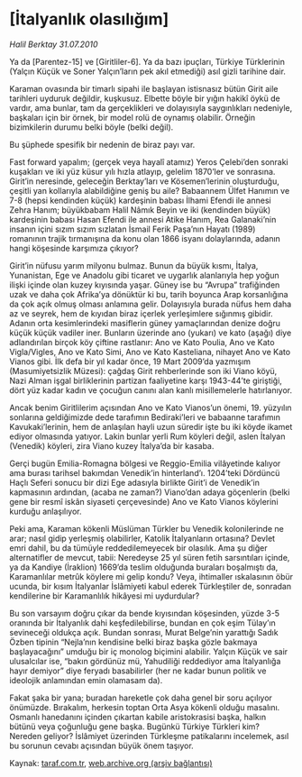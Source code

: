 # [İtalyanlık olasılığım]

*Halil Berktay 31.07.2010*

<div class="yazi"><p>Ya da [Parentez-15] ve [Giritliler-6]. Ya da bazı ipuçları, Türkiye Türklerinin (Yalçın Küçük ve Soner Yalçın’ların pek akıl etmediği) asıl gizli tarihine dair.</p>
<p>Karaman ovasında bir timarlı sipahi ile başlayan istisnasız bütün Girit aile tarihleri uyduruk değildir, kuşkusuz. Elbette böyle bir yığın hakikî öykü de vardır, ama bunlar, tam da gerçeklikleri ve dolayısıyla saygınlıkları nedeniyle, başkaları için bir örnek, bir model rolü de oynamış olabilir. Örneğin bizimkilerin durumu belki böyle (belki değil). </p>
<p>Bu şüphede spesifik bir nedenin de biraz payı var.</p>
<p>Fast forward yapalım; (gerçek veya hayalî atamız) Yeros Çelebi’den sonraki kuşakları ve iki yüz küsur yılı hızla atlayıp, gelelim 1870’ler ve sonrasına. Girit’in neresinde, geleceğin Berktay’ları ve Kösemen’lerinin oluşturduğu, çeşitli yan kollarıyla alabildiğine geniş bu aile? Babaannem Ülfet Hanımın ve 7-8 (hepsi kendinden küçük) kardeşinin babası İlhami Efendi ile annesi Zehra Hanım; büyükbabam Halil Nâmık Beyin ve iki (kendinden büyük) kardeşinin babası Hasan Efendi ile annesi Atike Hanım, Rea Galanaki’nin insanın içini sızım sızım sızlatan İsmail Ferik Paşa’nın Hayatı (1989) romanının trajik tırmanışına da konu olan 1866 isyanı dolaylarında, adanın hangi köşesinde karşımıza çıkıyor?</p>
<p>Girit’in nüfusu yarım milyonu bulmaz. Bunun da büyük kısmı, İtalya, Yunanistan, Ege ve Anadolu gibi ticaret ve uygarlık alanlarıyla hep yoğun ilişki içinde olan kuzey kıyısında yaşar. Güney ise bu “Avrupa” trafiğinden uzak ve daha çok Afrika’ya dönüktür ki bu, tarih boyunca Arap korsanlığına da çok açık olmuş olması anlamına gelir. Dolayısıyla burada nüfus hem daha az ve seyrek, hem de kıyıdan biraz içerlek yerleşimlere sığınmış gibidir. Adanın orta kesimlerindeki masiflerin güney yamaçlarından denize doğru küçük küçük vadiler iner. Bunların üzerinde ano (yukarı) ve kato (aşağı) diye adlandırılan birçok köy çiftine rastlanır: Ano ve Kato Poulia, Ano ve Kato Vigla/Vigles, Ano ve Kato Simi, Ano ve Kato Kasteliana, nihayet Ano ve Kato Vianos gibi. İlk defa bir yıl kadar önce, 19 Mart 2009’da yazmışım (Masumiyetsizlik Müzesi): çağdaş Girit rehberlerinde son iki Viano köyü, Nazi Alman işgal birliklerinin partizan faaliyetine karşı 1943-44’te giriştiği, dört yüz kadar kadın ve çocuğun canını alan kanlı misillemelerle hatırlanıyor.</p>
<p>Ancak benim Giritlilerim açısından Ano ve Kato Vianos’un önemi, 19. yüzyılın sonlarına geldiğimizde dede tarafımın Bediraki’leri ve babaanne tarafımın Kavukaki’lerinin, hem de anlaşılan hayli uzun süredir işte bu iki köyde ikamet ediyor olmasında yatıyor. Lakin bunlar yerli Rum köyleri değil, aslen İtalyan (Venedik) köyleri, zira Viano kuzey İtalya’da bir kasaba. </p>
<p>Gerçi bugün Emilia-Romagna bölgesi ve Reggio-Emilia vilâyetinde kalıyor ama burası tarihsel bakımdan Venedik’in hinterland’ı. 1204’teki Dördüncü Haçlı Seferi sonucu bir dizi Ege adasıyla birlikte Girit’i de Venedik’in kapmasının ardından, (acaba ne zaman?) Viano’dan adaya göçenlerin (belki gene bir resmî iskân siyaseti çerçevesinde) Ano ve Kato Vianos köylerini kurduğu anlaşılıyor. </p>
<p>Peki ama, Karaman kökenli Müslüman Türkler bu Venedik kolonilerinde ne arar; nasıl gidip yerleşmiş olabilirler, Katolik İtalyanların ortasına? Devlet emri dahil, bu da tümüyle reddedilemeyecek bir olasılık. Ama şu diğer alternatifler de mevcut, tabii: Neredeyse 25 yıl süren fetih sarsıntıları içinde, ya da Kandiye (İraklion) 1669’da teslim olduğunda buraları boşalmıştı da, Karamanlılar metrûk köylere mi gelip kondu? Veya, ihtimaller ıskalasının öbür ucunda, bir kısım İtalyanlar İslâmiyeti kabul ederek Türkleştiler de, sonradan kendilerine bir Karamanlılık hikâyesi mi uydurdular?</p>
<p>Bu son varsayım doğru çıkar da bende kıyısından köşesinden, yüzde 3-5 oranında bir İtalyanlık dahi keşfedilebilirse, bundan en çok eşim Tülay’ın sevineceği oldukça açık. Bundan sonrası, Murat Belge’nin yarattığı Sadık Özben tipinin “Nejla’nın kendisine belki biraz başka gözle bakmaya başlayacağını” umduğu bir iç monolog biçimini alabilir. Yalçın Küçük ve sair ulusalcılar ise, “bakın gördünüz mü, Yahudiliği reddediyor ama İtalyanlığa hayır demiyor” diye feryadı basabilirler (her ne kadar bunun politik ve ideolojik anlamından emin olamasam da). </p>
<p>Fakat şaka bir yana; buradan hareketle çok daha genel bir soru açılıyor önümüzde. Bırakalım, herkesin toptan Orta Asya kökenli olduğu masalını. Osmanlı hanedanını içinden çıkartan kabile aristokrasisi başka, halkın bütünü veya çoğunluğu gene başka. Bugünkü Türkiye Türkleri kim? Nereden geliyor? İslâmiyet üzerinden Türkleşme patikalarını incelemek, asıl bu sorunun cevabı açısından büyük önem taşıyor.</p>
</div>

Kaynak: [taraf.com.tr](http://www.taraf.com.tr:80/halil-berktay/makale-italyanlik-olasiligim.htm), [web.archive.org (arşiv bağlantısı)](http://web.archive.org/web/20100804050410/http://www.taraf.com.tr:80/halil-berktay/makale-italyanlik-olasiligim.htm)
